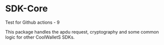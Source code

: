 # SDK-Core

Test for Github actions - 9

This package handles the apdu request, cryptography and some common logic for other CoolWalletS SDKs.
